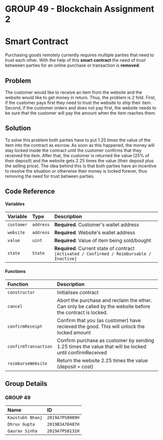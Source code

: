# GROUP 49 - Blockchain Assignment 2

# Smart Contract

Purchasing goods remotely currently requires multiple parties that need to trust each other. 
With the help of this __smart contract__ the need of _trust_ betweeen parties for an online purchase or transaction is __removed__.

## Problem 

The customer would like to receive an item from the website and the website would like to get money in return. Thus, the problem is 2 fold. First, if the customer pays first they need to trust the website to ship their item.
Second, if the customer orders and does not pay first, the website needs to be sure that the customer will pay the amount when the item reaches them.

## Solution

To solve this problem both parties have to put 1.25 times the value of the item into the contract as escrow. As soon as this happened, the money will stay locked inside the contract until the customer confirms that they received the item. After that, the customer is returned the value (25% of their deposit) and the website gets 2.25 times the value (their deposit plus the selling price). The idea behind this is that both parties have an incentive to resolve the situation or otherwise their money is locked forever, thus removing the need for trust between parties.


## Code Reference




#### Variables

| Variable | Type     | Description                |
| :-------- | :------- | :------------------------- |
| `customer` | `address` | **Required**. Customer's wallet address |                
| `website`      | `address` | **Required**. Website's wallet address |
| `value`      | `uint` | **Required**. Value of item being sold/bought |
| `state`      | `State` | **Required**. Current state of contract `[Activated / Confirmed / Reimbursable / Inactive]` |

#### Functions
| Function  | Description                |
| :-------- | :------------------------- |
| `constructor` |  Initialises contract|                
| `cancel`      |  Abort the purchase and reclaim the ether. Can only be called by the website before the contract is locked.|
| `confirmReceipt`      |  Confirm that you (as customer) have recieved the good. This will unlock the locked amount |
| `confirmTransaction`      |  Confirm purchase as customer by sending 1.25 times the value that will be locked until confirmReceived|
| `reimburseWebsite`      |  Return the website 2.25 times the value (deposit + cost)|

## Group Details

### GROUP 49

| Name | ID     | 
| :-------- | :------- |
| `Kaustubh Bhanj` | `2019A7PS0009H` | 
| `Dhruv Gupta` | `2019B3A70487H` |
| `Gaurav Sinha` | `2019A7PS0131H` |  